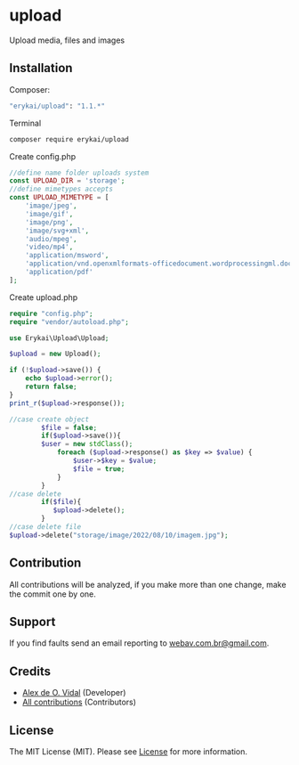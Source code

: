 # upload
Upload media, files and images

## Installation

Composer:

```bash
"erykai/upload": "1.1.*"
```

Terminal

```bash
composer require erykai/upload
```

Create config.php

```php
//define name folder uploads system
const UPLOAD_DIR = 'storage';
//define mimetypes accepts
const UPLOAD_MIMETYPE = [
    'image/jpeg',
    'image/gif',
    'image/png',
    'image/svg+xml',
    'audio/mpeg',
    'video/mp4',
    'application/msword',
    'application/vnd.openxmlformats-officedocument.wordprocessingml.document',
    'application/pdf'
];
```

Create upload.php

```php
require "config.php";
require "vendor/autoload.php";

use Erykai\Upload\Upload;

$upload = new Upload();

if (!$upload->save()) {
    echo $upload->error();
    return false;
}
print_r($upload->response());

//case create object 
        $file = false;
        if($upload->save()){
        $user = new stdClass();
            foreach ($upload->response() as $key => $value) {
                $user->$key = $value;
                $file = true;
            }
        }
//case delete
        if($file){
           $upload->delete();
        }
//case delete file
$upload->delete("storage/image/2022/08/10/imagem.jpg");
```

## Contribution

All contributions will be analyzed, if you make more than one change, make the commit one by one.

## Support


If you find faults send an email reporting to webav.com.br@gmail.com.

## Credits

- [Alex de O. Vidal](https://github.com/alexdeovidal) (Developer)
- [All contributions](https://github.com/erykai/upload/contributors) (Contributors)

## License

The MIT License (MIT). Please see [License](https://github.com/erykai/upload/LICENSE) for more information.
